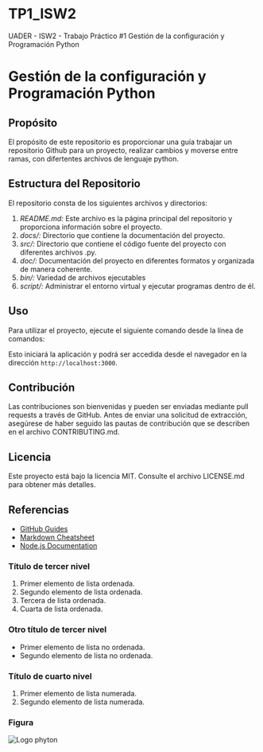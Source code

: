 # TP1_ISW2
UADER - ISW2 - Trabajo Práctico #1 Gestión de la configuración y Programación Python
# Gestión de la configuración y Programación Python

## Propósito

El propósito de este repositorio es proporcionar una guía trabajar un repositorio Github para un proyecto, realizar cambios y moverse entre ramas, con difertentes archivos de lenguaje python.

## Estructura del Repositorio

El repositorio consta de los siguientes archivos y directorios:

1. *README.md:* Este archivo es la página principal del repositorio y proporciona información sobre el proyecto.
2. *docs/:* Directorio que contiene la documentación del proyecto.
3. *src/:* Directorio que contiene el código fuente del proyecto con diferentes archivos .py.
4. *doc/:* Documentación del proyecto en diferentes formatos y organizada de manera coherente.
4. *bin/:* Variedad de archivos ejecutables
4. *script/:* Administrar el entorno virtual y ejecutar programas dentro de él.

## Uso

Para utilizar el proyecto, ejecute el siguiente comando desde la línea de comandos:


Esto iniciará la aplicación y podrá ser accedida desde el navegador en la dirección `http://localhost:3000`.

## Contribución

Las contribuciones son bienvenidas y pueden ser enviadas mediante pull requests a través de GitHub. Antes de enviar una solicitud de extracción, asegúrese de haber seguido las pautas de contribución que se describen en el archivo CONTRIBUTING.md.

## Licencia

Este proyecto está bajo la licencia MIT. Consulte el archivo LICENSE.md para obtener más detalles.

## Referencias

- [GitHub Guides](https://guides.github.com/)
- [Markdown Cheatsheet](https://www.markdownguide.org/cheat-sheet/)
- [Node.js Documentation](https://nodejs.org/en/docs/)

### Título de tercer nivel

1. Primer elemento de lista ordenada.
2. Segundo elemento de lista ordenada.
3. Tercera de lista ordenada.
4. Cuarta de lista ordenada.

### Otro título de tercer nivel

- Primer elemento de lista no ordenada.
- Segundo elemento de lista no ordenada.


### Título de cuarto nivel

1. Primer elemento de lista numerada.
2. Segundo elemento de lista numerada.

### Figura

![Logo phyton](https://logodownload.org/wp-content/uploads/2019/10/python-logo-1.png)
